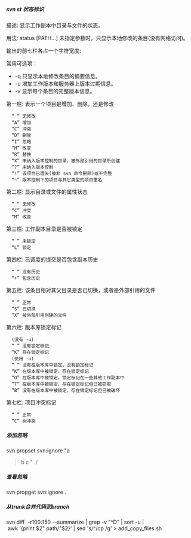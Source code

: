 ##### svn st 状态标识
描述: 显示工作副本中目录与文件的状态。

用法: status [PATH...\]
  未指定参数时，只显示本地修改的条目(没有网络访问)。
  
输出的前七栏各占一个字符宽度:

常用可选项：
- -q 只显示本地修改条目的摘要信息。
- -u 增加工作版本和服务器上版本过期信息。
- -v 显示每个条目的完整版本信息。

第一栏: 表示一个项目是增加、删除，还是修改

      “ ” 无修改
      “A” 增加
      “C” 冲突
      “D” 删除
      “I” 忽略
      “M” 改变
      “R” 替换
      “X” 未纳入版本控制的目录，被外部引用的目录所创建
      “?” 未纳入版本控制
      “!” 该项目已遗失(被非 svn 命令删除)或不完整
      “~” 版本控制下的项目与其它类型的项目重名
第二栏: 显示目录或文件的属性状态

      “ ” 无修改
      “C” 冲突
      “M” 改变
    
第三栏: 工作副本目录是否被锁定

      “ ” 未锁定
      “L” 锁定
第四栏: 已调度的提交是否包含副本历史

      “ ” 没有历史
      “+” 包含历史
第五栏: 该条目相对其父目录是否已切换，或者是外部引用的文件

      “ ” 正常
      “S” 已切换
      “X” 被外部引用创建的文件
第六栏: 版本库锁定标记

      (没有 -u)
      “ ” 没有锁定标记
      “K” 存在锁定标记
      (使用 -u)
      “ ” 没有在版本库中锁定，没有锁定标记
      “K” 在版本库中被锁定，存在锁定标记
      “O” 在版本库中被锁定，锁定标记在一些其他工作副本中
      “T” 在版本库中被锁定，存在锁定标记但已被窃取
      “B” 没有在版本库中被锁定，存在锁定标记但已被破坏
第七栏: 项目冲突标记

      “ ” 正常
      “C” 树冲突
      
##### 添加忽略
svn propset svn:ignore "a
> b
> c
> " ./
##### 查看忽略
svn propget svn:ignore .

##### 从trunk合并代码到branch
svn diff  -r100:150 --summarize | grep -v "^D" | sort -u | awk '{print $2" path/"$2}' | sed 's/^/cp /g' > add_copy_files.sh